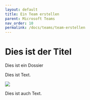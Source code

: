 ```yaml
---
layout: default
title: Ein Team erstellen
parent: Microsoft Teams
nav_order: 10
permalink: /docs/teams/team-erstellen
---
```


# Dies ist der Titel

Dies ist ein Dossier

Dies ist Text.

![](https://365.muristalden.ch/docs/teams/img/email1.png)

Dies ist auch Text.

